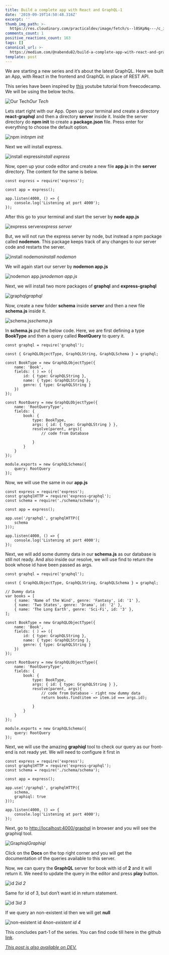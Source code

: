 ```yaml
---
title: Build a complete app with React and GraphQL-1
date: '2019-09-19T14:50:48.316Z'
excerpt: ''
thumb_img_path: >-
  https://res.cloudinary.com/practicaldev/image/fetch/s--l0SKpNq---/c_imagga_scale,f_auto,fl_progressive,h_420,q_auto,w_1000/https://res.cloudinary.com/practicaldev/image/fetch/s--BODjsEsQ--/c_imagga_scale%2Cf_auto%2Cfl_progressive%2Ch_420%2Cq_auto%2Cw_1000/https://thepracticaldev.s3.amazonaws.com/i/qgxwt0vhbo00citvuh07.jpeg
comments_count: 1
positive_reactions_count: 163
tags: []
canonical_url: >-
  https://medium.com/@nabendu82/build-a-complete-app-with-react-and-graphql-1-f8aff5f1ecc1
template: post
---
```

We are starting a new series and it’s about the latest GraphQL. Here we built an App, with React in the frontend and GraphQL in place of REST API.

This series have been inspired by [this](https://www.youtube.com/watch?v=ed8SzALpx1Q) youtube tutorial from freecodecamp. We will be using the below techs.

![Our Tech](https://cdn-images-1.medium.com/max/2000/1*lFAECmMwm3HQs1eydeubKA.png)*Our Tech*

Lets start right with our App. Open up your terminal and create a directory **react-graphql** and then a directory **server** inside it. Inside the server directory do **npm init** to create a **package.json** file. Press enter for everything to choose the default option.

![npm init](https://cdn-images-1.medium.com/max/2000/1*ImRV3T18KzOXrML2qPNLIQ.png)*npm init*

Next we will install express.

![install express](https://cdn-images-1.medium.com/max/2000/1*5e1mYGOeLhcsZDKIvqGj6w.png)*install express*

Now, open up your code editor and create a new file **app.js** in the **server** directory. The content for the same is below.

    const express = require('express');
    
    const app = express();
    
    app.listen(4000, () => {
        console.log('Listening at port 4000');
    });

After this go to your terminal and start the server by **node app.js**

![express server](https://cdn-images-1.medium.com/max/2000/1*NbKJJvGPAnVYhz35KS5cXA.png)*express server*

But, we will not run the express server by node, but instead a npm package called **nodemon**. This package keeps track of any changes to our server code and restarts the server.

![install nodemon](https://cdn-images-1.medium.com/max/2000/1*xZbgb_pSJpQeTAZeGxp9_A.png)*install nodemon*

We will again start our server by **nodemon app.js**

![nodemon app.js](https://cdn-images-1.medium.com/max/2000/1*qQk4G5zXMxR4zC1EdLEzmQ.png)*nodemon app.js*

Next, we will install two more packages of **graphql** and **express-graphql**

![graphql](https://cdn-images-1.medium.com/max/2000/1*37Dp7_A9eQRgMvPRnkv6mQ.png)*graphql*

Now, create a new folder **schema** inside **server** and then a new file **schema.js** inside it.

![schema.js](https://cdn-images-1.medium.com/max/2880/1*FowWcJ-jupy6x-qYGrS3bA.png)*schema.js*

In **schema.js** put the below code. Here, we are first defining a type **BookType** and then a query called **RootQuery** to query it.

    const graphql = require('graphql');
    
    const { GraphQLObjectType, GraphQLString, GraphQLSchema } = graphql;
    
    const BookType = new GraphQLObjectType({
        name: 'Book',
        fields: ( ) => ({
            id: { type: GraphQLString },
            name: { type: GraphQLString },
            genre: { type: GraphQLString }
        })
    });
    
    const RootQuery = new GraphQLObjectType({
        name: 'RootQueryType',
        fields: {
            book: {
                type: BookType,
                args: { id: { type: GraphQLString } },
                resolve(parent, args){
                    // code from Database
    
                }
            }
        }
    });
    
    module.exports = new GraphQLSchema({
        query: RootQuery
    });

Now, we will use the same in our **app.js**

    const express = require('express');
    const graphqlHTTP = require('express-graphql');
    const schema = require('./schema/schema');
    
    const app = express();
    
    app.use('/graphql', graphqlHTTP({
        schema
    }));
    
    app.listen(4000, () => {
        console.log('Listening at port 4000');
    });

Next, we will add some dummy data in our **schema.js** as our database is still not ready. And also inside our resolve, we will use find to return the book whose id have been passed as args.

    const graphql = require('graphql');
    
    const { GraphQLObjectType, GraphQLString, GraphQLSchema } = graphql;
    
    // Dummy data
    var books = [
        { name: 'Name of the Wind', genre: 'Fantasy', id: '1' },
        { name: 'Two States', genre: 'Drama', id: '2' },
        { name: 'The Long Earth', genre: 'Sci-Fi', id: '3' },
    ];
    
    const BookType = new GraphQLObjectType({
        name: 'Book',
        fields: ( ) => ({
            id: { type: GraphQLString },
            name: { type: GraphQLString },
            genre: { type: GraphQLString }
        })
    });
    
    const RootQuery = new GraphQLObjectType({
        name: 'RootQueryType',
        fields: {
            book: {
                type: BookType,
                args: { id: { type: GraphQLString } },
                resolve(parent, args){
                    // code from Database - right now dummy data
                    return books.find(item => item.id === args.id);
    
                }
            }
        }
    });
    
    module.exports = new GraphQLSchema({
        query: RootQuery
    });

Next, we will use the amazing **graphiql** tool to check our query as our front-end is not ready yet. We will need to configure it first in

    const express = require('express');
    const graphqlHTTP = require('express-graphql');
    const schema = require('./schema/schema');
    
    const app = express();
    
    app.use('/graphql', graphqlHTTP({
        schema,
        graphiql: true
    }));
    
    app.listen(4000, () => {
        console.log('Listening at port 4000');
    });

Next, go to [http://localhost:4000/graphql](http://localhost:4000/graphql) in browser and you will see the graphiql tool.

![Graphiql](https://cdn-images-1.medium.com/max/2880/1*o5qexjGEvT_zg_NwZDQvaQ.png)*Graphiql*

Click on the **Docs** on the top right corner and you will get the documentation of the queries available to this server.

Now, we can query the **GraphQL** server for book with id of **2** and it will return it. We need to update the query in the editor and press **play** button.

![id 2](https://cdn-images-1.medium.com/max/2880/1*eIL69x_PyWVSIwvvG_V-Ow.png)*id 2*

Same for id of 3, but don’t want id in return statement.

![id 3](https://cdn-images-1.medium.com/max/2880/1*KT2lVUooJAvXnLaj7zE7hQ.png)*id 3*

If we query an non-existent id then we will get **null**

![non-existent id 4](https://cdn-images-1.medium.com/max/2880/1*iYIvO6wPd7wbFduVOTVIag.png)*non-existent id 4*

This concludes part-1 of the series. You can find code till here in the github [link](https://github.com/nabendu82/react-graphql).



*[This post is also available on DEV.](https://dev.to/nabendu82/build-a-complete-app-with-react-and-graphql-1-2i2b)*


<script>
const parent = document.getElementsByTagName('head')[0];
const script = document.createElement('script');
script.type = 'text/javascript';
script.src = 'https://cdnjs.cloudflare.com/ajax/libs/iframe-resizer/4.1.1/iframeResizer.min.js';
script.charset = 'utf-8';
script.onload = function() {
    window.iFrameResize({}, '.liquidTag');
};
parent.appendChild(script);
</script>    
